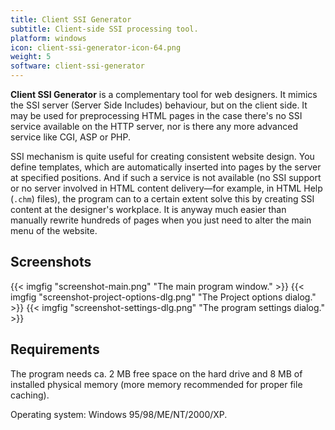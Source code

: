 ```yaml
---
title: Client SSI Generator
subtitle: Client-side SSI processing tool.
platform: windows
icon: client-ssi-generator-icon-64.png
weight: 5
software: client-ssi-generator
---
```


**Client SSI Generator** is a complementary tool for web designers. It mimics the SSI server (Server Side Includes) behaviour, but on the client side. It may be used for preprocessing HTML pages in the case there's no SSI service available on the HTTP server, nor is there any more advanced service like CGI, ASP or PHP.

SSI mechanism is quite useful for creating consistent website design. You define templates, which are automatically inserted into pages by the server at specified positions. And if such a service is not available (no SSI support or no server involved in HTML content delivery—for example, in HTML Help (`.chm`) files), the program can to a certain extent solve this by creating SSI content at the designer's workplace. It is anyway much easier than manually rewrite hundreds of pages when you just need to alter the main menu of the website.

## Screenshots

{{< imgfig "screenshot-main.png"                "The main program window." >}}
{{< imgfig "screenshot-project-options-dlg.png" "The Project options dialog." >}}
{{< imgfig "screenshot-settings-dlg.png"        "The program settings dialog." >}}

## Requirements

The program needs ca. 2 MB free space on the hard drive and 8 MB of installed physical memory (more memory recommended for proper file caching).

Operating system: Windows 95/98/ME/NT/2000/XP.